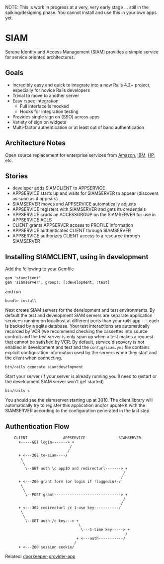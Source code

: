 NOTE:  This is work in progress at a very, very early stage ... still in the spiking/designing phase.  You cannot install and use this in your own apps yet.

SIAM
====

Serene Identity and Access Management (SIAM) provides a simple service for service oriented architectures.

Goals
-----
- Incredibly easy and quick to integrate into a new Rails 4.2+ project, especially for novice Rails developers
- Trivial to move to another server
- Easy rspec integration
  - Full interface is mocked
  - Hooks for integration testing
- Provides single sign on (SSO) across apps
- Variety of sign on widgets
- Multi-factor authentication or at least out of band authentication


Architecture Notes
-------------------------

Open source replacement for enterprise services from [Amazon](http://aws.amazon.com/iam/), [IBM](http://www-935.ibm.com/services/us/en/it-services/security-services/identity-and-access-management-services/), [HP](http://www8.hp.com/us/en/business-services/it-services.html?compURI=1079088#.VBHWEy5dXGw), etc.

Stories
-------
- developer adds SIAMCLIENT to APPSERVICE
- APPSERVICE starts up and waits for SIAMSERVER to appear (discovers as soon as it appears)
- SIAMSERVER moves and APPSERVICE automatically adjusts
- APPSERVICE registers with SIAMSERVER and gets its credentials
- APPSERVICE cruds an ACCESSGROUP on the SIAMSERVER for use in APPSERVICE ACLS
- CLIENT grants APPSERVER access to PROFILE information
- APPSERVICE authenticates CLIENT through SIAMSERVER
- APPSERVICE authorizes CLIENT access to a resource through SIAMSERVER

Installing SIAMCLIENT, using in development
-------------------------------------------

Add the following to your Gemfile
```
gem 'siamclient'
gem 'siamserver', groups: [:development, :test]
```

and run
```
bundle install
```

Next create SIAM servers for the development and test environments.  By default the test and development SIAM servers are separate application services running on localhost at different ports than your rails app --- each is backed by a sqlite database.  Your test interactions are automatically recorded by VCR (we recommend checking the cassettes into source control) and the test server is only spun up when a test makes a request that cannot be satisfied by VCR.  By default, service discovery is not enabled in development and test and the ``config/siam.yml`` file contains explicit configuration information used by the servers when they start and the client when connecting. 
```
bin/rails generate siam:development
```

Start your server (if your server is already running you'll need to restart or the development SIAM server won't get started)
```
bin/rails s
```

You should see the siamserver starting up at 3010.  The client library will automatically try to register this application and/or update it with the SIAMSERVER according to the configuration generated in the last step.


Authentication Flow
-------------------
```
    CLIENT                APPSERVICE               SIAMSERVER                 
      +-----GET login-------> +
                             /
                            /
      + <---302 to-siam----/
       \
        \
         \--GET auth \c appID and redirecturl-------> +
                                                     /
                                                    /
      + <---200 grant form (or login if !loggedin)-/
       \
        \
         \--POST grant------------------------------> +
                                                     /
                                                    /
      + <---302 redirecturl /c 1-use key-----------/
       \
        \
         \--GET auth /c key---> +
                                 \
                                  \---1-time key-----> +
                                                      /
                                + <---auth-----------/
                               /
      + <---200 session cookie/
```

Related: [doorkeeper-provider-app](https://github.com/doorkeeper-gem/doorkeeper-provider-app)
